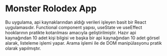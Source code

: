 # Monster Rolodex App
Bu uygulama, api kaynaklarından aldığı verileri işleyen basit bir React uygulamasıdır.
Functional component yapısı, useState ve useEffect hooklarının pratikte kotarılması amacıyla geliştirilmiştir.
Hazır api kaynağından 10 adet kişi bilgisi ve başka bir api kaynağından 10 adet görsel alarak, listeleme işlemi yapar.
Arama işlemi ile de DOM manipülasyonu pratik olarak yapılmıştır.



